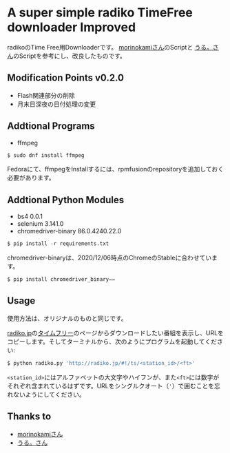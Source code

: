 # A super simple radiko TimeFree downloader Improved
radikoのTime Free用Downloaderです。
[morinokamiさん](https://github.com/morinokami/radiko-downloader)のScriptと
[うる。さん](https://github.com/uru2/rec_radiko_ts)のScriptを参考にし、改良したものです。

## Modification Points v0.2.0
- Flash関連部分の削除
- 月末日深夜の日付処理の変更

## Addtional Programs
- ffmpeg

```bash
$ sudo dnf install ffmpeg
```

Fedoraにて、ffmpegをInstallするには、rpmfusionのrepositoryを追加しておく必要があります。

## Addtional Python Modules
- bs4 0.0.1
- selenium 3.141.0
- chromedriver-binary 86.0.4240.22.0

```python
$ pip install -r requirements.txt
```

chromedriver-binaryは、2020/12/06時点のChromeのStableに合わせています。

```python
$ pip install chromedriver_binary==
```

## Usage
使用方法は、オリジナルのものと同じです。

[radiko.jp](http://radiko.jp/)の[タイムフリー](http://radiko.jp/#!/timeshift)のページからダウンロードしたい番組を表示し、URLをコピーします。そしてターミナルから、次のようにプログラムを起動してください:

```bash
$ python radiko.py 'http://radiko.jp/#!/ts/<station_id>/<ft>'
```

`<station_id>`にはアルファベットの大文字やハイフンが、また`<ft>`には数字がそれぞれ含まれているはずです。URLをシングルクオート（`'`）で囲むことを忘れないようにしてください。

## Thanks to
- [morinokamiさん](https://github.com/morinokami)
- [うる。さん](https://github.com/uru2/rec_radiko_ts)

